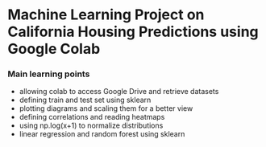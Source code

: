 # Machine Learning Project on California Housing Predictions using Google Colab
### Main learning points
- allowing colab to access Google Drive and retrieve datasets
- defining train and test set using sklearn
- plotting diagrams and scaling them for a better view
- defining correlations and reading heatmaps
- using np.log(x+1) to normalize distributions
- linear regression and random forest using sklearn
